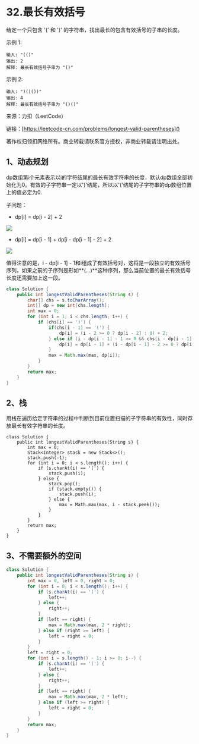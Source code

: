 # 32.最长有效括号
给定一个只包含 '(' 和 ')' 的字符串，找出最长的包含有效括号的子串的长度。

示例 1:

```
输入: "(()"
输出: 2
解释: 最长有效括号子串为 "()"
```
示例 2:

```
输入: ")()())"
输出: 4
解释: 最长有效括号子串为 "()()"
```

来源：力扣（LeetCode）

链接：[https://leetcode-cn.com/problems/longest-valid-parentheses]()

著作权归领扣网络所有。商业转载请联系官方授权，非商业转载请注明出处。

## 1、动态规划
dp数组第i个元素表示以i的字符结尾的最长有效字符串的长度，默认dp数组全部初始化为0。有效的子字符串一定以')'结尾，所以以'('结尾的子字符串的dp数组位置上的值必定为0.

子问题：

- dp[i] = dp[i - 2] + 2

![](https://pic.leetcode-cn.com/6f176074b305e1571da1ab74839d22436be5fba22b592d618d531ac79dae8a7a-%E6%88%AA%E5%B1%8F2020-04-17%E4%B8%8B%E5%8D%884.30.46.png)

- dp[i] = dp[i - 1] + dp[i - dp[i - 1] - 2] + 2

![](https://pic.leetcode-cn.com/6e07ddaac3b703cba03a9ea8438caf1407c4834b7b1e4c8ec648c34f2833a3b9-%E6%88%AA%E5%B1%8F2020-04-17%E4%B8%8B%E5%8D%884.26.34.png)

值得注意的是，i - dp[i - 1] - 1和i组成了有效括号对，这将是一段独立的有效括号序列，如果之前的子序列是形如**(...)**这种序列，那么当前位置的最长有效括号长度还需要加上这一段。

```java
class Solution {
    public int longestValidParentheses(String s) {
        char[] chs = s.toCharArray();
        int[] dp = new int[chs.length];
        int max = 0;
        for (int i = 1; i < chs.length; i++) {
            if (chs[i] == ')') {
                if(chs[i - 1] == '(') {
                    dp[i] = (i - 2 >= 0 ? dp[i - 2] : 0) + 2;
                } else if (i - dp[i - 1] - 1 >= 0 && chs[i - dp[i - 1] - 1] == '(') {
                    dp[i] = dp[i - 1] + (i - dp[i - 1] - 2 >= 0 ? dp[i - dp[i - 1] - 2] : 0) + 2;
                }
                max = Math.max(max, dp[i]);
            }
        }
        return max;
    }
}
```

## 2、栈
用栈在遍历给定字符串的过程中判断到目前位置扫描的子字符串的有效性，同时存放最长有效字符串的长度。

```
class Solution {
    public int longestValidParentheses(String s) {
        int max = 0;
        Stack<Integer> stack = new Stack<>();
        stack.push(-1);
        for (int i = 0; i < s.length(); i++) {
            if (s.charAt(i) == '(') {
                stack.push(i);
            } else {
                stack.pop();
                if (stack.empty()) {
                    stack.push(i);
                } else {
                    max = Math.max(max, i - stack.peek());
                }
            }
        }
        return max;
    }
}
```

## 3、不需要额外的空间

```java
class Solution {
    public int longestValidParentheses(String s) {
        int max = 0, left = 0, right = 0;
        for (int i = 0; i < s.length(); i++) {
            if (s.charAt(i) == '(') {
                left++;
            } else {
                right++;
            }
            if (left == right) {
                max = Math.max(max, 2 * right);
            } else if (right >= left) {
                left = right = 0;
            }
        }
        left = right = 0;
        for (int i = s.length() - 1; i >= 0; i--) {
            if (s.charAt(i) == '(') {
                left++;
            } else {
                right++;
            }
            if (left == right) {
                max = Math.max(max, 2 * left);
            } else if (left >= right) {
                left = right = 0;
            }
        }
        return max;
    }
}
```